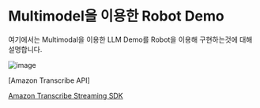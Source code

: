# Multimodel을 이용한 Robot Demo

여기에서는 Multimodal을 이용한 LLM Demo를 Robot을 이용해 구현하는것에 대해 설명합니다.

![image](https://github.com/kyopark2014/llm-demo-multimodal/assets/52392004/222a8248-c770-494a-8243-79a0faeff05c)

[Amazon Transcribe API]

[Amazon Transcribe Streaming SDK](https://github.com/awslabs/amazon-transcribe-streaming-sdk)

